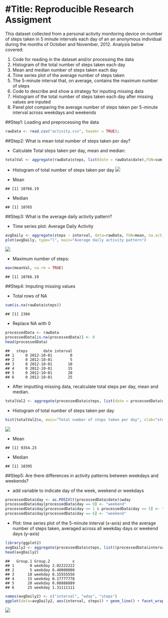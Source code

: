 #Title: Reproducible Research Assigment
=======================================
This dataset collected from a personal activity monitoring device on number of steps taken in 5 minute intervals each day of an 
an anonymous individual during the months of October and November, 2012.
Analysis below covered:
1. Code for reading in the dataset and/or processing the data
2. Histogram of the total number of steps taken each day
3. Mean and median number of steps taken each day
4. Time series plot of the average number of steps taken
5. The 5-minute interval that, on average, contains the maximum number of steps
6. Code to describe and show a strategy for inputing missing data
7. Histogram of the total number of steps taken each day after missing values are inputed
8. Panel plot comparing the average number of steps taken per 5-minute interval across weekdays and weekends



##Step1: Loading and preprocessing the data


```r
rawData <- read.csv("activity.csv", header = TRUE);
```



##Step2: What is mean total number of steps taken per day?

- Calculate Total steps taken per day, mean and median:

```r
totalVal <- aggregate(rawData$steps, list(date = rawData$date),FUN=sum)
```

- Histogram of total number of steps taken per day
![](ReproducibleResearchWeek2Quiz_files/figure-html/unnamed-chunk-3-1.png)<!-- -->

- Mean 

```
## [1] 10766.19
```

- Median

```
## [1] 10765
```



##Step3: What is the average daily activity pattern?

- Time series plot: Average Daily Activity

```r
avgDaily <- aggregate(steps ~ interval, data=rawData, FUN=mean, na.action = na.pass, na.rm = TRUE)
plot(avgDaily, type="l", main="Average daily activity pattern")
```

![](ReproducibleResearchWeek2Quiz_files/figure-html/unnamed-chunk-6-1.png)<!-- -->

- Maximum number of steps:

```r
max(meanVal, na.rm = TRUE)
```

```
## [1] 10766.19
```



##Step4: Imputing missing values

- Total rows of NA

```r
sum(is.na(rawData$steps))
```

```
## [1] 2304
```

- Replace NA with 0

```r
processedData <- rawData 
processedData[is.na(processedData)] <- 0
head(processedData)
```

```
##   steps       date interval
## 1     0 2012-10-01        0
## 2     0 2012-10-01        5
## 3     0 2012-10-01       10
## 4     0 2012-10-01       15
## 5     0 2012-10-01       20
## 6     0 2012-10-01       25
```

- After imputting missing data, recalculate total steps per day, mean and median. 

```r
totalVal2 <- aggregate(processedData$steps, list(date = processedData$date),FUN=sum)
```

- Histogram of total number of steps taken per day

```r
hist(totalVal2$x, main="Total number of steps taken per day", xlab="steps", ylab="day")
```

![](ReproducibleResearchWeek2Quiz_files/figure-html/unnamed-chunk-11-1.png)<!-- -->

- Mean 

```
## [1] 9354.23
```

- Median

```
## [1] 10395
```



##Step5: Are there differences in activity patterns between weekdays and weekends?

- add variable to indicate day of the week, weekend or weekdays

```r
processedData$day <- as.POSIXlt(processedData$date)$wday
processedData$day[processedData$day == 0] <- "weekend"
processedData$day[processedData$day >= 1 & processedData$day <= 5] <- "weekday"
processedData$day[processedData$day == 6] <- "weekend"
```

- Plot: time series plot of the 5-minute interval (x-axis) and the average number of steps taken, averaged across all weekday days or weekend days (y-axis)

```r
library(ggplot2)
avgDaily2 <- aggregate(processedData$steps, list((processedData$interval),processedData$day), FUN = "mean")
head(avgDaily2)
```

```
##   Group.1 Group.2          x
## 1       0 weekday 2.02222222
## 2       5 weekday 0.40000000
## 3      10 weekday 0.15555556
## 4      15 weekday 0.17777778
## 5      20 weekday 0.08888889
## 6      25 weekday 1.31111111
```

```r
names(avgDaily2) <- c("interval", "wday", "steps")
ggplot(data=avgDaily2, aes(interval, steps)) + geom_line() + facet_wrap(~ wday)
```

![](ReproducibleResearchWeek2Quiz_files/figure-html/unnamed-chunk-15-1.png)<!-- -->

